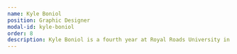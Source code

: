 ```yaml
---
name: Kyle Boniol
position: Graphic Designer
modal-id: kyle-boniol
order: 8
description: Kyle Boniol is a fourth year at Royal Roads University in Victoria, BC, enrolled in the Bachelor of Arts in Professional Communication program. He is in his university’s student association, demonstrating leadership and advocating diversity. Some hobbies that attracts Kyle’s interests are drawing, badminton and an unhealthy addiction to Netflix.
---
```

